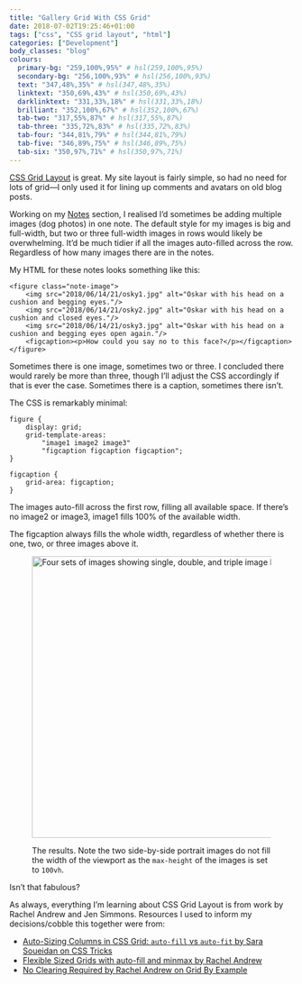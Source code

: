 ```yaml
---
title: "Gallery Grid With CSS Grid"
date: 2018-07-02T19:25:46+01:00
tags: ["css", "CSS grid layout", "html"]
categories: ["Development"]
body_classes: "blog"
colours:
  primary-bg: "259,100%,95%" # hsl(259,100%,95%)
  secondary-bg: "256,100%,93%" # hsl(256,100%,93%)
  text: "347,48%,35%" # hsl(347,48%,35%)
  linktext: "350,69%,43%" # hsl(350,69%,43%)
  darklinktext: "331,33%,18%" # hsl(331,33%,18%)
  brilliant: "352,100%,67%" # hsl(352,100%,67%)
  tab-two: "317,55%,87%" # hsl(317,55%,87%)
  tab-three: "335,72%,83%" # hsl(335,72%,83%)
  tab-four: "344,81%,79%" # hsl(344,81%,79%)
  tab-five: "346,89%,75%" # hsl(346,89%,75%)
  tab-six: "350,97%,71%" # hsl(350,97%,71%)
---
```


[CSS Grid Layout](https://developer.mozilla.org/en-US/docs/Web/CSS/CSS_Grid_Layout) is great. My site layout is fairly simple, so had no need for lots of grid—I only used it for lining up comments and avatars on old blog posts.<!--more-->

Working on my [Notes](/notes) section, I realised I’d sometimes be adding multiple images (dog photos) in one note. The default style for my images is big and full-width, but two or three full-width images in rows would likely be overwhelming. It’d be much tidier if all the images auto-filled across the row. Regardless of how many images there are in the notes.

My HTML for these notes looks something like this:

```
<figure class="note-image">
	<img src="2018/06/14/21/osky1.jpg" alt="Oskar with his head on a cushion and begging eyes."/>
	<img src="2018/06/14/21/osky2.jpg" alt="Oskar with his head on a cushion and closed eyes."/>
	<img src="2018/06/14/21/osky3.jpg" alt="Oskar with his head on a cushion and begging eyes open again."/>
    <figcaption><p>How could you say no to this face?</p></figcaption>
</figure>
```

Sometimes there is one image, sometimes two or three. I concluded there would rarely be more than three, though I’ll adjust the CSS accordingly if that is ever the case. Sometimes there is a caption, sometimes there isn’t.

The CSS is remarkably minimal:

```
figure {
    display: grid;
    grid-template-areas:
        "image1 image2 image3"
        "figcaption figcaption figcaption";
}

figcaption {
    grid-area: figcaption;
}
```

The images auto-fill across the first row, filling all available space. If there’s no image2 or image3, image1 fills 100% of the available width.

The figcaption always fills the whole width, regardless of whether there is one, two, or three images above it.

<figure class="note-image always-full-height">
    <a href="/images/2018/07/figures.jpg">
        <img src="/images/2018/07/figures.jpg" alt="Four sets of images showing single, double, and triple image layouts." width="500px">
    </a>
    <figcaption>
        <p>The results. Note the two side-by-side portrait images do not fill the width of the viewport as the <code>max-height</code> of the images is set to <code>100vh</code>.</p>
    </figcaption>
</figure>

Isn’t that fabulous?

As always, everything I’m learning about CSS Grid Layout is from work by Rachel Andrew and Jen Simmons. Resources I used to inform my decisions/cobble this together were from:

- [Auto-Sizing Columns in CSS Grid: `auto-fill` vs `auto-fit` by Sara Soueidan on CSS Tricks](https://css-tricks.com/auto-sizing-columns-css-grid-auto-fill-vs-auto-fit/)
- [Flexible Sized Grids with auto-fill and minmax by Rachel Andrew](https://www.rachelandrew.co.uk/archives/2016/04/12/flexible-sized-grids-with-auto-fill-and-minmax/)
- [No Clearing Required by Rachel Andrew on Grid By Example](https://gridbyexample.com/examples/example12/)